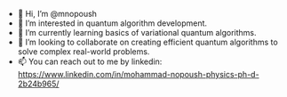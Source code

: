 - 👋 Hi, I’m @mnopoush
- 👀 I’m interested in quantum algorithm development.
- 🌱 I’m currently learning basics of variational quantum algorithms.
- 💞️ I’m looking to collaborate on creating efficient quantum algorithms to solve complex real-world problems. 
- 📫 You can reach out to me by linkedin:  https://www.linkedin.com/in/mohammad-nopoush-physics-ph-d-2b24b965/

<!---
mnopoush/mnopoush is a ✨ special ✨ repository because its `README.md` (this file) appears on your GitHub profile.
You can click the Preview link to take a look at your changes.
--->
